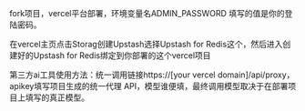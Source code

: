 fork项目，vercel平台部署，环境变量名ADMIN_PASSWORD 填写的值是你的登陆密码。

在vercel主页点击Storag创建Upstash选择Upstash for Redis这个，然后进入创建好的Upstash for Redis绑定到你部署的这个vercel项目

第三方ai工具使用方法：统一调用链接https://[your vercel domain]/api/proxy，apikey填写项目生成的统一代理 API，模型谁便填，最终调用模型取决于在部署项目上填写的真正模型。
